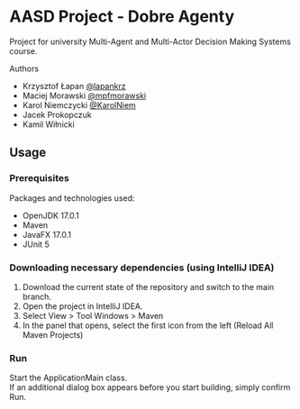 # AASD Project - Dobre Agenty 
Project for university Multi-Agent and Multi-Actor Decision Making Systems  course.<br>

Authors
- Krzysztof Łapan [@lapankrz](https://github.com/lapankrz)
- Maciej Morawski [@mpfmorawski](https://github.com/mpfmorawski)
- Karol Niemczycki [@KarolNiem](https://github.com/KarolNiem)
- Jacek Prokopczuk
- Kamil Wiłnicki<br>

## Usage

### Prerequisites
Packages and technologies used:
- OpenJDK 17.0.1
- Maven
- JavaFX 17.0.1
- JUnit 5

### Downloading necessary dependencies (using IntelliJ IDEA)
1. Download the current state of the repository and switch to the main branch. 
2. Open the project in IntelliJ IDEA. 
3. Select View > Tool Windows > Maven
4. In the panel that opens, select the first icon from the left (Reload All Maven Projects)

### Run
Start the ApplicationMain class.<br>
If an additional dialog box appears before you start building, simply confirm Run. 